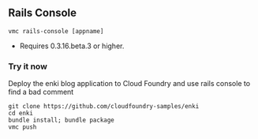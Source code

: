 ## Rails Console

    vmc rails-console [appname]

- Requires 0.3.16.beta.3 or higher.

### Try it now

Deploy the enki blog application to Cloud Foundry and use rails console to find a bad comment

    git clone https://github.com/cloudfoundry-samples/enki
    cd enki
    bundle install; bundle package
    vmc push

